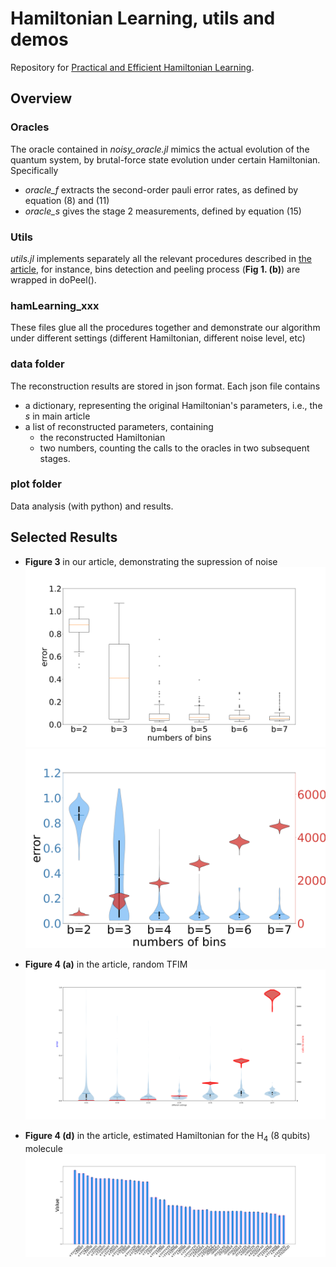 # Hamiltonian Learning, utils and demos

Repository for [Practical and Efficient Hamiltonian Learning](https://arxiv.org/abs/2201.00190).

## Overview

### Oracles

The oracle contained in *noisy_oracle.jl* mimics the actual evolution of the quantum system, by brutal-force state evolution under certain Hamiltonian. Specifically
- *oracle_f* extracts the second-order pauli error rates, as defined by equation (8) and (11)
- *oracle_s* gives the stage 2 measurements, defined by equation (15)

### Utils

*utils.jl* implements separately all the relevant procedures described in [the article](https://arxiv.org/abs/2201.00190), for instance, bins detection and peeling process (**Fig 1. (b)**) are wrapped in doPeel().

### hamLearning_xxx

These files glue all the procedures together and demonstrate our algorithm under different settings (different Hamiltonian, different noise level, etc)

### data folder

The reconstruction results are stored in json format. Each json file contains
- a dictionary, representing the original Hamiltonian's parameters, i.e., the $s$ in main article
- a list of reconstructed parameters, containing
  - the reconstructed Hamiltonian
  - two numbers, counting the calls to the oracles in two subsequent stages.

### plot folder

Data analysis (with python) and results.



## Selected Results

- **Figure 3** in our article, demonstrating the supression of noise
    ![error](plot/Ising_n=6_varb_boxplot.png)
    ![ising_varb](plot/Ising_n=6_varb_violin.png)

- **Figure 4 (a)** in the article, random TFIM
    ![randomIsing_varn](plot/strictRandomIsing_n%3D1-7_violin.svg)

- **Figure 4 (d)** in the article, estimated Hamiltonian for the $\text{H}_4$ (8 qubits) molecule
    ![Molecules](plot/H4_new.svg)
<!-- - random Ising, under various noise level:

    ![ising1](plot/RandomIsing_n=4_varNoise_violin.svg)

- Ising, various noise level:

![ising2](plot/Ising_n=4_varNoise_violin.svg)

## Ising, scaling plot for different qubit number

random:
![ising3](plot/strictRandomIsing_n=1-7_violin.svg)

without randomness
![ising4](plot/strictIsing_n=1-8_violin.svg)

## Random Ising, various b

![var_b](plot/Ising_n=4_varb_violin.svg)

## Chemical Ham

LiH4, top 25 largest terms

![topTerms](plot/LiH4_top_20_terms_barplot.svg)

reconstruction with various b

![var_b](plot/Ising_LiH4_n=6_varb_violin.svg)

![var_b_plot](plot/LiH4_top_25_terms_scatterplot.svg)

## Random Ising n=4, increasing taylor expansion & fitting order $O(t^m)$

only even order is included, i.e. $m=6$ indicates fitting at order $t^0, t^2, t^4, t^6$

![var_m_plot](plot/RandomIsing_n=4_var_m_violin.svg)

## other bar plots

Ising, n=6
![Isingbar](plot/Ising_n=6_top_20_terms_barplot.svg)

## axis color changed

![error](plot/Ising_n=4_varNoise_violin_axisWithColor.svg)

![error](plot/LiH4_top_27_terms_redo_barplot.svg)

## box plot, demonstrating suppression of noise

![error](plot/Ising_n=4_varb_boxplot.svg)

## other chemical Hamiltonians

### Hchain, 4 atoms, 8 qubit, b=6, strengh * 10

top 60 terms

![error](plot/H4_top60_terms_barplot.svg)

### Hchain, 3 atoms, 6 qubit, b=4, 5, 6, 7, strengh * 10

top 20 terms

![error](plot/H3_top_20_terms_barplot.svg)

![error](plot/H3_n=6_varb_violin.svg)

### Hchain, 2 atoms, strengh * 10

full 14 terms

![error](plot/H2_full14_terms_barplot.svg)

![error](plot/H2_n=4_varb_violin.svg)

### revised figure, Hchain with 4 atoms

![error](plot/H4_new.svg) -->
